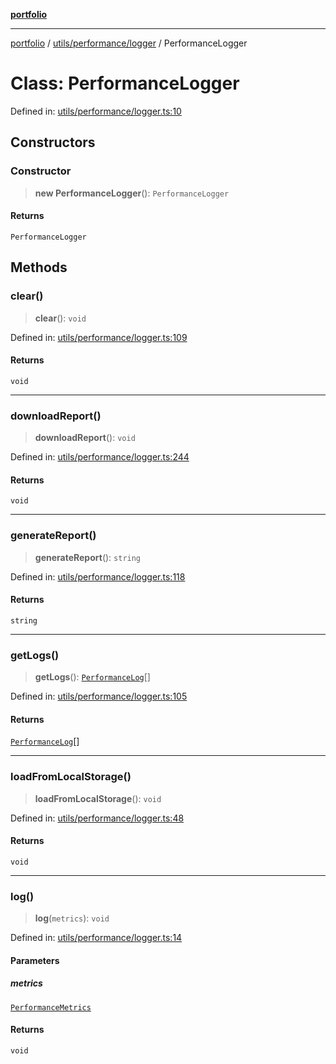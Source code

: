 [**portfolio**](../../../../README.md)

***

[portfolio](../../../../modules.md) / [utils/performance/logger](../README.md) / PerformanceLogger

# Class: PerformanceLogger

Defined in: [utils/performance/logger.ts:10](https://github.com/tnorlund/Portfolio/blob/d57b13a26fc3fa469bb6cf72a10f558f0cee3e8b/portfolio/utils/performance/logger.ts#L10)

## Constructors

### Constructor

> **new PerformanceLogger**(): `PerformanceLogger`

#### Returns

`PerformanceLogger`

## Methods

### clear()

> **clear**(): `void`

Defined in: [utils/performance/logger.ts:109](https://github.com/tnorlund/Portfolio/blob/d57b13a26fc3fa469bb6cf72a10f558f0cee3e8b/portfolio/utils/performance/logger.ts#L109)

#### Returns

`void`

***

### downloadReport()

> **downloadReport**(): `void`

Defined in: [utils/performance/logger.ts:244](https://github.com/tnorlund/Portfolio/blob/d57b13a26fc3fa469bb6cf72a10f558f0cee3e8b/portfolio/utils/performance/logger.ts#L244)

#### Returns

`void`

***

### generateReport()

> **generateReport**(): `string`

Defined in: [utils/performance/logger.ts:118](https://github.com/tnorlund/Portfolio/blob/d57b13a26fc3fa469bb6cf72a10f558f0cee3e8b/portfolio/utils/performance/logger.ts#L118)

#### Returns

`string`

***

### getLogs()

> **getLogs**(): [`PerformanceLog`](../interfaces/PerformanceLog.md)[]

Defined in: [utils/performance/logger.ts:105](https://github.com/tnorlund/Portfolio/blob/d57b13a26fc3fa469bb6cf72a10f558f0cee3e8b/portfolio/utils/performance/logger.ts#L105)

#### Returns

[`PerformanceLog`](../interfaces/PerformanceLog.md)[]

***

### loadFromLocalStorage()

> **loadFromLocalStorage**(): `void`

Defined in: [utils/performance/logger.ts:48](https://github.com/tnorlund/Portfolio/blob/d57b13a26fc3fa469bb6cf72a10f558f0cee3e8b/portfolio/utils/performance/logger.ts#L48)

#### Returns

`void`

***

### log()

> **log**(`metrics`): `void`

Defined in: [utils/performance/logger.ts:14](https://github.com/tnorlund/Portfolio/blob/d57b13a26fc3fa469bb6cf72a10f558f0cee3e8b/portfolio/utils/performance/logger.ts#L14)

#### Parameters

##### metrics

[`PerformanceMetrics`](../../monitor/interfaces/PerformanceMetrics.md)

#### Returns

`void`
